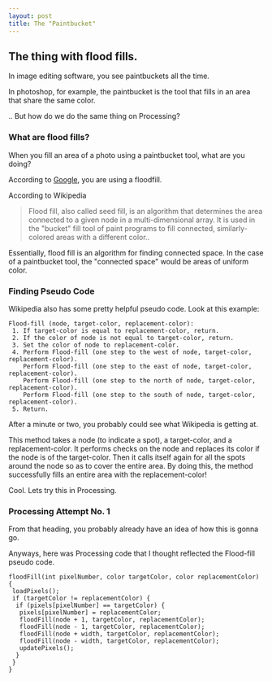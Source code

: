 ```yaml
---
layout: post
title: The "Paintbucket"
---
```


## The thing with flood fills.
In image editing software, you see paintbuckets all the time. 

In photoshop, for example, the paintbucket is the tool that fills in an area that share the same color.

.. But how do we do the same thing on Processing?

### What are flood fills?
When you fill an area of a photo using a paintbucket tool, what are you doing?

According to [Google](https://www.google.com/search?q=program+paintbucket&oq=program+paintbucket&aqs=chrome..69i57.2758j0j1&sourceid=chrome&es_sm=91&ie=UTF-8#q=how+do+fill+tools+work), you are using a floodfill.

According to Wikipedia
>Flood fill, also called seed fill, is an algorithm that determines the area connected to a given node in a multi-dimensional array. It is used in the "bucket" fill tool of paint programs to fill connected, similarly-colored areas with a different color..

Essentially, flood fill is an algorithm for finding connected space. In the case of a paintbucket tool, the "connected space" would be areas of uniform color.

### Finding Pseudo Code
Wikipedia also has some pretty helpful pseudo code. Look at this example:

```
Flood-fill (node, target-color, replacement-color):
 1. If target-color is equal to replacement-color, return.
 2. If the color of node is not equal to target-color, return.
 3. Set the color of node to replacement-color.
 4. Perform Flood-fill (one step to the west of node, target-color, replacement-color).
    Perform Flood-fill (one step to the east of node, target-color, replacement-color).
    Perform Flood-fill (one step to the north of node, target-color, replacement-color).
    Perform Flood-fill (one step to the south of node, target-color, replacement-color).
 5. Return.
 ```
 
 After a minute or two, you probably could see what Wikipedia is getting at.
 
 This method takes a node (to indicate a spot), a target-color, and a replacement-color. It performs checks on the node and replaces its color if the node is of the target-color. Then it calls itself again for all the spots around the node so as to cover the entire area. By doing this, the method successfully fills an entire area with the replacement-color!
 
 Cool. Lets try this in Processing.
 
 ### Processing Attempt No. 1
 From that heading, you probably already have an idea of how this is gonna go.
 
 Anyways, here was Processing code that I thought reflected the Flood-fill pseudo code.
 
 ```Processing
 floodFill(int pixelNumber, color targetColor, color replacementColor) {
  loadPixels();
  if (targetColor != replacementColor) {
   if (pixels[pixelNumber] == targetColor) {
    pixels[pixelNumber] = replacementColor;
    floodFill(node + 1, targetColor, replacementColor);
    floodFill(node - 1, targetColor, replacementColor);
    floodFill(node + width, targetColor, replacementColor);
    floodFill(node - width, targetColor, replacementColor);
    updatePixels();
   }
  }
 }
 ```

